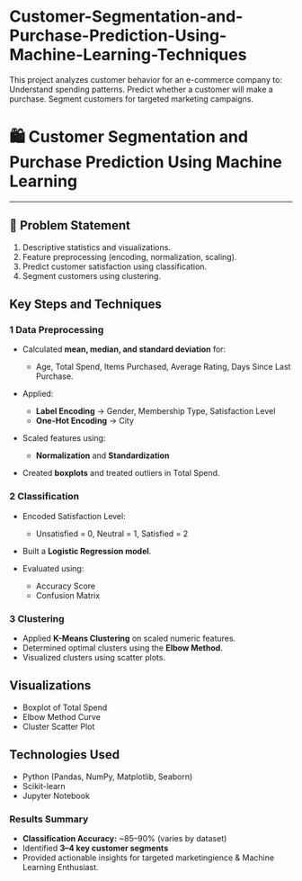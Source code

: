 # Customer-Segmentation-and-Purchase-Prediction-Using-Machine-Learning-Techniques
This project analyzes customer behavior for an e-commerce company to:  Understand spending patterns. Predict whether a customer will make a purchase. Segment customers for targeted marketing campaigns.
# 🛍️ Customer Segmentation and Purchase Prediction Using Machine Learning

---

## 🧩 Problem Statement

1. Descriptive statistics and visualizations.
2. Feature preprocessing (encoding, normalization, scaling).
3. Predict customer satisfaction using classification.
4. Segment customers using clustering.

## Key Steps and Techniques

### 1️ Data Preprocessing

* Calculated **mean, median, and standard deviation** for:

  * Age, Total Spend, Items Purchased, Average Rating, Days Since Last Purchase.
* Applied:

  * **Label Encoding** → Gender, Membership Type, Satisfaction Level
  * **One-Hot Encoding** → City
* Scaled features using:

  * **Normalization** and **Standardization**
* Created **boxplots** and treated outliers in Total Spend.

### 2️ Classification

* Encoded Satisfaction Level:

  * Unsatisfied = 0, Neutral = 1, Satisfied = 2
* Built a **Logistic Regression model**.
* Evaluated using:

  * Accuracy Score
  * Confusion Matrix

### 3️ Clustering

* Applied **K-Means Clustering** on scaled numeric features.
* Determined optimal clusters using the **Elbow Method**.
* Visualized clusters using scatter plots.


##  Visualizations

* Boxplot of Total Spend
* Elbow Method Curve
* Cluster Scatter Plot

## Technologies Used

* Python (Pandas, NumPy, Matplotlib, Seaborn)
* Scikit-learn
* Jupyter Notebook
  
### Results Summary
* **Classification Accuracy:** ~85–90% (varies by dataset)
* Identified **3–4 key customer segments**
* Provided actionable insights for targeted marketingience & Machine Learning Enthusiast.
